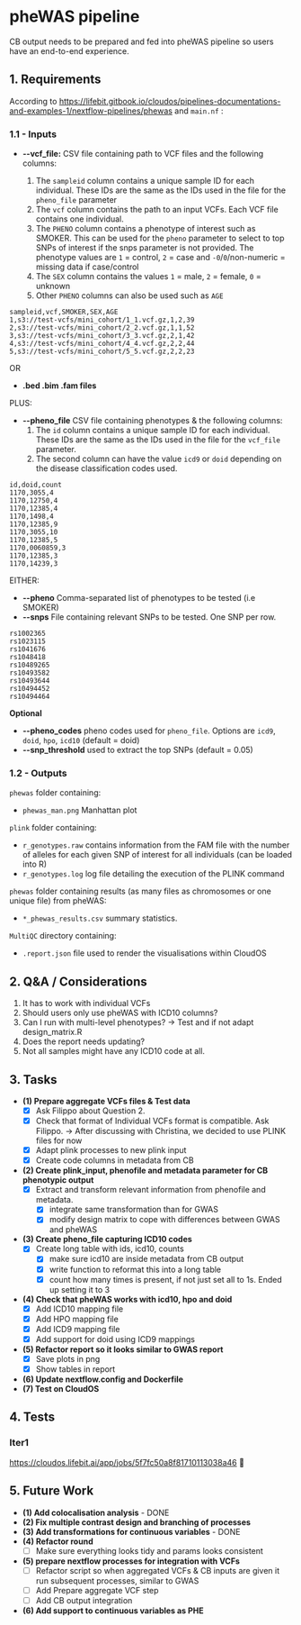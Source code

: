 # pheWAS pipeline

CB output needs to be prepared and fed into pheWAS pipeline so users have an end-to-end experience.

## 1. Requirements

According to https://lifebit.gitbook.io/cloudos/pipelines-documentations-and-examples-1/nextflow-pipelines/phewas and `main.nf` :

### 1.1 - Inputs

- **--vcf_file:** CSV file containing path to VCF files and the following columns:

    1. The `sampleid` column contains a unique sample ID for each individual. These IDs are the same as the IDs used in the file for the `pheno_file` parameter
    2. The `vcf` column contains the path to an input VCFs. Each VCF file contains one individual.
    3. The `PHENO` column contains a phenotype of interest such as SMOKER. This can be used for the `pheno` parameter to select to top SNPs of interest if the snps parameter is not provided. The phenotype values are `1` = control, `2` = case and `-0`/`0`/non-numeric = missing data if case/control
    4. The `SEX` column contains the values `1` = male,  `2` = female, `0` = unknown
    5. Other `PHENO` columns can also be used such as `AGE`

```
sampleid,vcf,SMOKER,SEX,AGE
1,s3://test-vcfs/mini_cohort/1_1.vcf.gz,1,2,39
2,s3://test-vcfs/mini_cohort/2_2.vcf.gz,1,1,52
3,s3://test-vcfs/mini_cohort/3_3.vcf.gz,2,1,42
4,s3://test-vcfs/mini_cohort/4_4.vcf.gz,2,2,44
5,s3://test-vcfs/mini_cohort/5_5.vcf.gz,2,2,23
```

OR

- **.bed .bim .fam files**

PLUS:

- **--pheno_file** CSV file containing phenotypes & the following columns:
    1. The `id` column contains a unique sample ID for each individual. These IDs are the same as the IDs used in the file for the `vcf_file` parameter.
    2. The second column can have the value `icd9` or `doid` depending on the disease classification codes used.

```
id,doid,count
1170,3055,4
1170,12750,4
1170,12385,4
1170,1498,4
1170,12385,9
1170,3055,10
1170,12385,5
1170,0060859,3
1170,12385,3
1170,14239,3
```

EITHER:
- **--pheno** Comma-separated list of phenotypes to be tested (i.e SMOKER)
- **--snps** File containing relevant SNPs to be tested. One SNP per row.
```
rs1002365
rs1023115
rs1041676
rs1048418
rs10489265
rs10493582
rs10493644
rs10494452
rs10494464
```

**Optional**

- **--pheno_codes** pheno codes used for `pheno_file`. Options are `icd9`, `doid`, `hpo`, `icd10` (default = doid)
- **--snp_threshold** used to extract the top SNPs (default = 0.05)

### 1.2 - Outputs
`phewas` folder containing:
- `phewas_man.png` Manhattan plot

`plink` folder containing:
- `r_genotypes.raw` contains information from the FAM file with the number of alleles for each given SNP of interest for all individuals (can be loaded into R)
- `r_genotypes.log` log file detailing the execution of the PLINK command

`phewas` folder containing results (as many files as chromosomes or one unique file) from pheWAS:
- `*_phewas_results.csv` summary statistics.


`MultiQC` directory containing:
- `.report.json` file used to render the visualisations within CloudOS


## 2. Q&A / Considerations
1. It has to work with individual VCFs
2. Should users only use pheWAS with ICD10 columns?
3. Can I run with multi-level phenotypes? -> Test and if not adapt design_matrix.R
4. Does the report needs updating?
5. Not all samples might have any ICD10 code at all. 

## 3. Tasks
- **(1) Prepare aggregate VCFs files & Test data**
    - [x] Ask Filippo about Question 2.
    - [x] Check that format of Individual VCFs format is compatible. Ask Filippo. -> After discussing with Christina, we decided to use PLINK files for now
    - [x] Adapt plink processes to new plink input
    - [x] Create code columns in metadata from CB
- **(2) Create plink_input, phenofile and metadata parameter for CB phenotypic output**
    - [x] Extract and transform relevant information from phenofile and metadata.
        - [x] integrate same transformation than for GWAS
        - [x] modify design matrix to cope with differences between GWAS and pheWAS
- **(3) Create pheno_file capturing ICD10 codes**
    - [x] Create long table with ids, icd10, counts 
        - [x] make sure icd10 are inside metadata from CB output
        - [x] write function to reformat this into a long table
        - [x] count how many times is present, if not just set all to 1s. Ended up setting it to 3
- **(4) Check that pheWAS works with icd10, hpo and doid**
    - [x] Add ICD10 mapping file
    - [x] Add HPO mapping file
    - [x] Add ICD9 mapping file
    - [x] Add support for doid using ICD9 mappings
- **(5) Refactor report so it looks similar to GWAS report**
    - [x] Save plots in png
    - [x] Show tables in report
- **(6) Update nextflow.config and Dockerfile**
- **(7) Test on CloudOS**

## 4. Tests

### Iter1

https://cloudos.lifebit.ai/app/jobs/5f7fc50a8f81710113038a46 :tada:

## 5. Future Work
- **(1) Add colocalisation analysis** - DONE
- **(2) Fix multiple contrast design and branching of processes**
- **(3) Add transformations for continuous variables** - DONE
- **(4) Refactor round**
    - [ ] Make sure everything looks tidy and params looks consistent
- **(5) prepare nextflow processes for integration with VCFs**
    - [ ] Refactor script so when aggregated VCFs & CB inputs are given it run subsequent processes, similar to GWAS
    - [ ] Add Prepare aggregate VCF step
    - [ ] Add CB output integration
- **(6) Add support to continuous variables as PHE**



